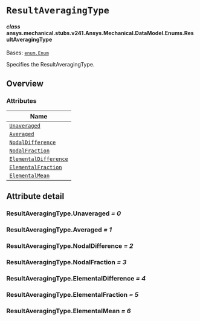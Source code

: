 <!-- vale off -->

<a id="resultaveragingtype"></a>

# `ResultAveragingType`

<a id="ansys.mechanical.stubs.v241.Ansys.Mechanical.DataModel.Enums.ResultAveragingType"></a>

#### *class* ansys.mechanical.stubs.v241.Ansys.Mechanical.DataModel.Enums.ResultAveragingType

Bases: [`enum.Enum`](https://docs.python.org/3/library/enum.html#enum.Enum)

Specifies the ResultAveragingType.

<!-- !! processed by numpydoc !! -->

<a id="overview"></a>

## Overview

### Attributes

| Name |
| ------------------------------------------------------------------- |
| [`Unaveraged`](#ResultAveragingType.Unaveraged) |
| [`Averaged`](#ResultAveragingType.Averaged) |
| [`NodalDifference`](#ResultAveragingType.NodalDifference) |
| [`NodalFraction`](#ResultAveragingType.NodalFraction) |
| [`ElementalDifference`](#ResultAveragingType.ElementalDifference) |
| [`ElementalFraction`](#ResultAveragingType.ElementalFraction) |
| [`ElementalMean`](#ResultAveragingType.ElementalMean) |

<a id="attribute-detail"></a>

## Attribute detail

<a id="ResultAveragingType.Unaveraged"></a>

### ResultAveragingType.Unaveraged *= 0*

<a id="ResultAveragingType.Averaged"></a>

### ResultAveragingType.Averaged *= 1*

<a id="ResultAveragingType.NodalDifference"></a>

### ResultAveragingType.NodalDifference *= 2*

<a id="ResultAveragingType.NodalFraction"></a>

### ResultAveragingType.NodalFraction *= 3*

<a id="ResultAveragingType.ElementalDifference"></a>

### ResultAveragingType.ElementalDifference *= 4*

<a id="ResultAveragingType.ElementalFraction"></a>

### ResultAveragingType.ElementalFraction *= 5*

<a id="ResultAveragingType.ElementalMean"></a>

### ResultAveragingType.ElementalMean *= 6*

<!-- vale on -->
